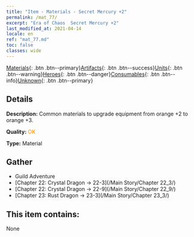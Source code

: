 ```yaml
---
title: "Item - Materials - Secret Mercury +2"
permalink: /mat_77/
excerpt: "Era of Chaos  Secret Mercury +2"
last_modified_at: 2021-04-14
locale: en
ref: "mat_77.md"
toc: false
classes: wide
---
```

 [Materials](/Items/){: .btn .btn--primary}[Artifacts](/Items/Artifacts/){: .btn .btn--success}[Units](/Items/Units/){: .btn .btn--warning}[Heroes](/Items/Heroes/){: .btn .btn--danger}[Consumables](/Items/Consumables/){: .btn .btn--info}[Unknown](/Items/Unknown/){: .btn .btn--primary}

## Details
 **Description:** Common materials to upgrade equipment from orange +2 to orange +3.

 **Quality:** <span style="color: #FF8C00">OK</span>

 **Type:** Material

## Gather

*    Guild Adventure 
*    [Chapter 22: Crystal Dragon -> 22-3](/Main Story/Chapter 22_3/) 
*    [Chapter 22: Crystal Dragon -> 22-9](/Main Story/Chapter 22_9/) 
*    [Chapter 23: Rust Dragon -> 23-3](/Main Story/Chapter 23_3/) 

## This item contains:

  None

